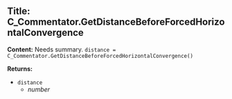 ## Title: C_Commentator.GetDistanceBeforeForcedHorizontalConvergence

**Content:**
Needs summary.
`distance = C_Commentator.GetDistanceBeforeForcedHorizontalConvergence()`

**Returns:**
- `distance`
  - *number*